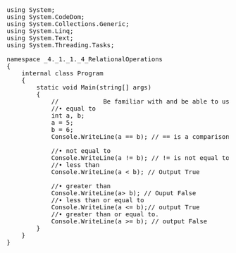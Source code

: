 <pre lang=c#>
using System;
using System.CodeDom;
using System.Collections.Generic;
using System.Linq;
using System.Text;
using System.Threading.Tasks;

namespace _4._1._1._4_RelationalOperations
{
    internal class Program
    {
        static void Main(string[] args)
        {
            //            Be familiar with and be able to use:
            //• equal to
            int a, b;
            a = 5;
            b = 6;
            Console.WriteLine(a == b); // == is a comparison.  Be careful as = is used for assignment only. // Output False

            //• not equal to
            Console.WriteLine(a != b); // != is not equal to // Output True
            //• less than
            Console.WriteLine(a < b); // Output True

            //• greater than
            Console.WriteLine(a> b); // Ouput False
            //• less than or equal to
            Console.WriteLine(a <= b);// output True
            //• greater than or equal to.
            Console.WriteLine(a >= b); // output False
        }
    }
}
